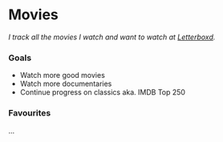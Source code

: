 # Movies

_I track all the movies I watch and want to watch at_ [_Letterboxd_](https://letterboxd.com/madsnedergaard/)_._

### Goals

* Watch more good movies
* Watch more documentaries
* Continue progress on classics aka. IMDB Top 250

### Favourites

...

